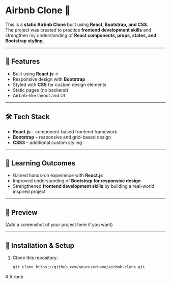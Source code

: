 # Airbnb Clone 🏡  

This is a **static Airbnb Clone** built using **React, Bootstrap, and CSS**.  
The project was created to practice **frontend development skills** and strengthen my understanding of **React components, props, states, and Bootstrap styling**.  

---

## 🚀 Features
- Built using **React.js** ⚛️  
- Responsive design with **Bootstrap**  
- Styled with **CSS** for custom design elements  
- Static pages (no backend)  
- Airbnb-like layout and UI  

---

## 🛠️ Tech Stack
- **React.js** – component-based frontend framework  
- **Bootstrap** – responsive and grid-based design  
- **CSS3** – additional custom styling  

---

## 📖 Learning Outcomes
- Gained hands-on experience with **React.js**  
- Improved understanding of **Bootstrap for responsive design**  
- Strengthened **frontend development skills** by building a real-world inspired project  

---

## 📸 Preview
(Add a screenshot of your project here if you want)  

---

## 📂 Installation & Setup
1. Clone this repository:  
   ```bash
   git clone https://github.com/yourusername/airbnb-clone.git
#   A i r b n b  
 